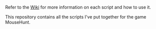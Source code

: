 Refer to the [Wiki](https://github.com/hannadDev/mh-userscripts/wiki) for more information on each script and how to use it.

This repository contains all the scripts I've put together for the game MouseHunt.